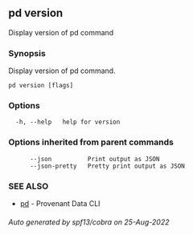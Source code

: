 ## pd version

Display version of pd command

### Synopsis

Display version of pd command.

```
pd version [flags]
```

### Options

```
  -h, --help   help for version
```

### Options inherited from parent commands

```
      --json          Print output as JSON
      --json-pretty   Pretty print output as JSON
```

### SEE ALSO

* [pd](/docs/commands/pd.html)	 - Provenant Data CLI

###### Auto generated by spf13/cobra on 25-Aug-2022
